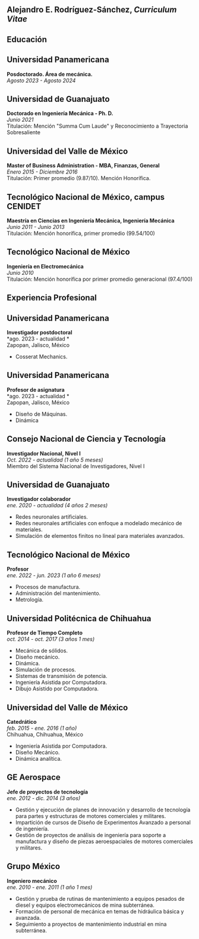 ## Alejandro E. Rodríguez-Sánchez, *Curriculum Vitae*

## Educación

## Universidad Panamericana
**Posdoctorado. Área de mecánica.**  
*Agosto 2023 - Agosto 2024*

## Universidad de Guanajuato
**Doctorado en Ingeniería Mecánica - Ph. D.**  
*Junio 2021*  
Titulación: Mención "Summa Cum Laude" y Reconocimiento a Trayectoria Sobresaliente

## Universidad del Valle de México
**Master of Business Administration - MBA, Finanzas, General**  
*Enero 2015 - Diciembre 2016*  
Titulación: Primer promedio (9.87/10). Mención Honorífica.

## Tecnológico Nacional de México, campus CENIDET
**Maestría en Ciencias en Ingeniería Mecánica, Ingeniería Mecánica**  
*Junio 2011 - Junio 2013*  
Titulación: Mención honorífica, primer promedio (99.54/100)

## Tecnológico Nacional de México
**Ingeniería en Electromecánica**  
*Junio 2010*  
Titulación: Mención honorífica por primer promedio generacional (97.4/100)

## Experiencia Profesional

## Universidad Panamericana
**Investigador postdoctoral**  
*ago. 2023 - actualidad *  
Zapopan, Jalisco, México  
- Cosserat Mechanics.

## Universidad Panamericana
**Profesor de asignatura**  
*ago. 2023 - actualidad *  
Zapopan, Jalisco, México  
- Diseño de Máquinas.  
- Dinámica

## Consejo Nacional de Ciencia y Tecnología
**Investigador Nacional, Nivel I**  
*Oct. 2022 - actualidad (1 año 5 meses)*  
Miembro del Sistema Nacional de Investigadores, Nivel I

## Universidad de Guanajuato
**Investigador colaborador**  
*ene. 2020 - actualidad (4 años 2 meses)*  
- Redes neuronales artificiales.  
- Redes neuronales artificiales con enfoque a modelado mecánico de materiales.  
- Simulación de elementos finitos no lineal para materiales avanzados.

## Tecnológico Nacional de México
**Profesor**  
*ene. 2022 - jun. 2023 (1 año 6 meses)*  
- Procesos de manufactura.  
- Administración del mantenimiento.  
- Metrología.

## Universidad Politécnica de Chihuahua
**Profesor de Tiempo Completo**  
*oct. 2014 - oct. 2017 (3 años 1 mes)*  
- Mecánica de sólidos.  
- Diseño mecánico.  
- Dinámica.  
- Simulación de procesos.  
- Sistemas de transmisión de potencia.  
- Ingeniería Asistida por Computadora.  
- Dibujo Asistido por Computadora.

## Universidad del Valle de México
**Catedrático**  
*feb. 2015 - ene. 2016 (1 año)*  
Chihuahua, Chihuahua, México  
- Ingeniería Asistida por Computadora.  
- Diseño Mecánico.  
- Dinámica analítica.

## GE Aerospace
**Jefe de proyectos de tecnología**  
*ene. 2012 - dic. 2014 (3 años)*  
- Gestión y ejecución de planes de innovación y desarrollo de tecnología para partes y estructuras de motores comerciales y militares.  
- Impartición de cursos de Diseño de Experimentos Avanzado a personal de ingeniería.  
- Gestión de proyectos de análisis de ingeniería para soporte a manufactura y diseño de piezas aeroespaciales de motores comerciales y militares.

## Grupo México
**Ingeniero mecánico**  
*ene. 2010 - ene. 2011 (1 año 1 mes)*  
- Gestión y prueba de rutinas de mantenimiento a equipos pesados de diesel y equipos electromecánicos de mina subterránea.  
- Formación de personal de mecánica en temas de hidráulica básica y avanzada.  
- Seguimiento a proyectos de mantenimiento industrial en mina subterránea.
